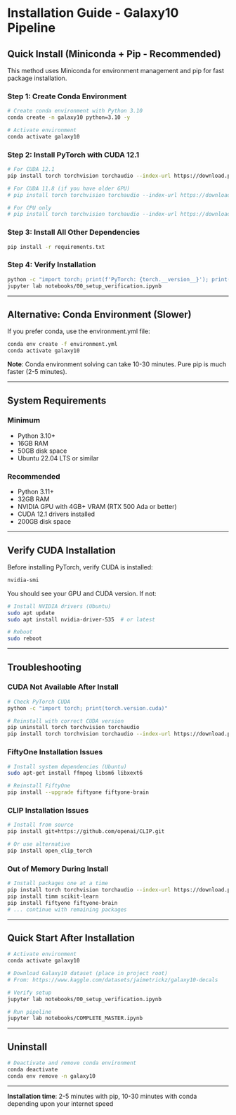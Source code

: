 # Installation Guide - Galaxy10 Pipeline

## Quick Install (Miniconda + Pip - Recommended)

This method uses Miniconda for environment management and pip for fast package installation.

### Step 1: Create Conda Environment

```bash
# Create conda environment with Python 3.10
conda create -n galaxy10 python=3.10 -y

# Activate environment
conda activate galaxy10
```

### Step 2: Install PyTorch with CUDA 12.1

```bash
# For CUDA 12.1
pip install torch torchvision torchaudio --index-url https://download.pytorch.org/whl/cu121

# For CUDA 11.8 (if you have older GPU)
# pip install torch torchvision torchaudio --index-url https://download.pytorch.org/whl/cu118

# For CPU only
# pip install torch torchvision torchaudio --index-url https://download.pytorch.org/whl/cpu
```

### Step 3: Install All Other Dependencies

```bash
pip install -r requirements.txt
```

### Step 4: Verify Installation

```bash
python -c "import torch; print(f'PyTorch: {torch.__version__}'); print(f'CUDA: {torch.cuda.is_available()}')"
jupyter lab notebooks/00_setup_verification.ipynb
```

---

## Alternative: Conda Environment (Slower)

If you prefer conda, use the environment.yml file:

```bash
conda env create -f environment.yml
conda activate galaxy10
```

**Note**: Conda environment solving can take 10-30 minutes. Pure pip is much faster (2-5 minutes).

---

## System Requirements

### Minimum
- Python 3.10+
- 16GB RAM
- 50GB disk space
- Ubuntu 22.04 LTS or similar

### Recommended
- Python 3.11+
- 32GB RAM
- NVIDIA GPU with 4GB+ VRAM (RTX 500 Ada or better)
- CUDA 12.1 drivers installed
- 200GB disk space

---

## Verify CUDA Installation

Before installing PyTorch, verify CUDA is installed:

```bash
nvidia-smi
```

You should see your GPU and CUDA version. If not:

```bash
# Install NVIDIA drivers (Ubuntu)
sudo apt update
sudo apt install nvidia-driver-535  # or latest

# Reboot
sudo reboot
```

---

## Troubleshooting

### CUDA Not Available After Install

```bash
# Check PyTorch CUDA
python -c "import torch; print(torch.version.cuda)"

# Reinstall with correct CUDA version
pip uninstall torch torchvision torchaudio
pip install torch torchvision torchaudio --index-url https://download.pytorch.org/whl/cu121
```

### FiftyOne Installation Issues

```bash
# Install system dependencies (Ubuntu)
sudo apt-get install ffmpeg libsm6 libxext6

# Reinstall FiftyOne
pip install --upgrade fiftyone fiftyone-brain
```

### CLIP Installation Issues

```bash
# Install from source
pip install git+https://github.com/openai/CLIP.git

# Or use alternative
pip install open_clip_torch
```

### Out of Memory During Install

```bash
# Install packages one at a time
pip install torch torchvision torchaudio --index-url https://download.pytorch.org/whl/cu121
pip install timm scikit-learn
pip install fiftyone fiftyone-brain
# ... continue with remaining packages
```

---

## Quick Start After Installation

```bash
# Activate environment
conda activate galaxy10

# Download Galaxy10 dataset (place in project root)
# From: https://www.kaggle.com/datasets/jaimetrickz/galaxy10-decals

# Verify setup
jupyter lab notebooks/00_setup_verification.ipynb

# Run pipeline
jupyter lab notebooks/COMPLETE_MASTER.ipynb
```

---

## Uninstall

```bash
# Deactivate and remove conda environment
conda deactivate
conda env remove -n galaxy10
```

---

**Installation time**: 2-5 minutes with pip, 10-30 minutes with conda depending upon your internet speed

